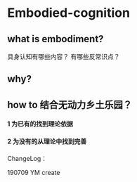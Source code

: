 # Embodied-cognition

## what is embodiment?
具身认知有哪些内容？
有哪些反常识点？

## why?

## how to 结合无动力乡土乐园？

#### 1 为已有的找到理论依据
#### 2 为没有的从理论中找到完善

ChangeLog：

190709 YM create
